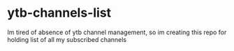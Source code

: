 # ytb-channels-list
Im tired of absence of ytb channel management, so im creating this repo for holding list of all my subscribed channels
